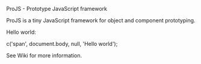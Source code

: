 ProJS - Prototype JavaScript framework

ProJS is a tiny JavaScript framework for object and component prototyping.

Hello world:

c('span', document.body, null, 'Hello world');

See Wiki for more information.
